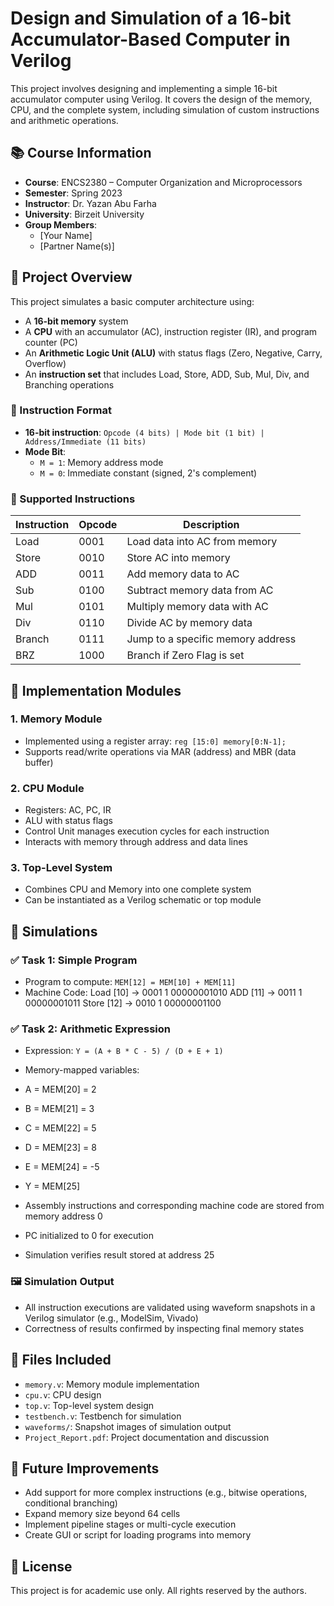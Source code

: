 # Design and Simulation of a 16-bit Accumulator-Based Computer in Verilog

This project involves designing and implementing a simple 16-bit accumulator computer using Verilog. It covers the design of the memory, CPU, and the complete system, including simulation of custom instructions and arithmetic operations.

## 📚 Course Information
- **Course**: ENCS2380 – Computer Organization and Microprocessors  
- **Semester**: Spring 2023  
- **Instructor**: Dr. Yazan Abu Farha  
- **University**: Birzeit University  
- **Group Members**:  
  - [Your Name]  
  - [Partner Name(s)]  

## 📘 Project Overview

This project simulates a basic computer architecture using:
- A **16-bit memory** system
- A **CPU** with an accumulator (AC), instruction register (IR), and program counter (PC)
- An **Arithmetic Logic Unit (ALU)** with status flags (Zero, Negative, Carry, Overflow)
- An **instruction set** that includes Load, Store, ADD, Sub, Mul, Div, and Branching operations

### 📐 Instruction Format
- **16-bit instruction**: `Opcode (4 bits) | Mode bit (1 bit) | Address/Immediate (11 bits)`
- **Mode Bit**:  
  - `M = 1`: Memory address mode  
  - `M = 0`: Immediate constant (signed, 2's complement)

### 🧮 Supported Instructions
| Instruction | Opcode | Description                       |
|------------|--------|-----------------------------------|
| Load       | 0001   | Load data into AC from memory     |
| Store      | 0010   | Store AC into memory              |
| ADD        | 0011   | Add memory data to AC             |
| Sub        | 0100   | Subtract memory data from AC      |
| Mul        | 0101   | Multiply memory data with AC      |
| Div        | 0110   | Divide AC by memory data          |
| Branch     | 0111   | Jump to a specific memory address |
| BRZ        | 1000   | Branch if Zero Flag is set        |

## 🧠 Implementation Modules

### 1. Memory Module
- Implemented using a register array: `reg [15:0] memory[0:N-1];`
- Supports read/write operations via MAR (address) and MBR (data buffer)

### 2. CPU Module
- Registers: AC, PC, IR
- ALU with status flags
- Control Unit manages execution cycles for each instruction
- Interacts with memory through address and data lines

### 3. Top-Level System
- Combines CPU and Memory into one complete system
- Can be instantiated as a Verilog schematic or top module

## 🧪 Simulations

### ✅ Task 1: Simple Program
- Program to compute: `MEM[12] = MEM[10] + MEM[11]`
- Machine Code: Load [10] -> 0001 1 00000001010 ADD [11] -> 0011 1 00000001011 Store [12] -> 0010 1 00000001100


### ✅ Task 2: Arithmetic Expression
- Expression: `Y = (A + B * C - 5) / (D + E + 1)`
- Memory-mapped variables:  
- A = MEM[20] = 2  
- B = MEM[21] = 3  
- C = MEM[22] = 5  
- D = MEM[23] = 8  
- E = MEM[24] = -5  
- Y = MEM[25]

- Assembly instructions and corresponding machine code are stored from memory address 0
- PC initialized to 0 for execution
- Simulation verifies result stored at address 25

### 🖼️ Simulation Output
- All instruction executions are validated using waveform snapshots in a Verilog simulator (e.g., ModelSim, Vivado)
- Correctness of results confirmed by inspecting final memory states

## 📎 Files Included
- `memory.v`: Memory module implementation
- `cpu.v`: CPU design
- `top.v`: Top-level system design
- `testbench.v`: Testbench for simulation
- `waveforms/`: Snapshot images of simulation output
- `Project_Report.pdf`: Project documentation and discussion

## 🧩 Future Improvements
- Add support for more complex instructions (e.g., bitwise operations, conditional branching)
- Expand memory size beyond 64 cells
- Implement pipeline stages or multi-cycle execution
- Create GUI or script for loading programs into memory

## 📜 License
This project is for academic use only. All rights reserved by the authors.

